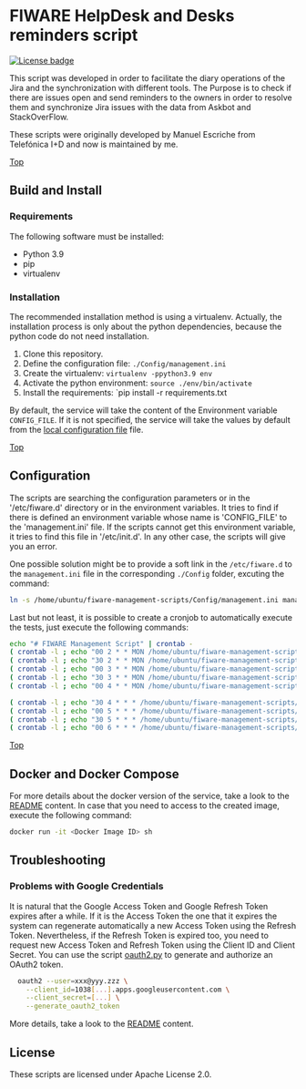 # <a name="top"></a>FIWARE HelpDesk and Desks reminders script
[![License badge](https://img.shields.io/badge/license-Apache_2.0-blue.svg)](https://opensource.org/licenses/Apache-2.0)

This script was developed in order to facilitate the diary operations of the Jira
and the synchronization with different tools. The Purpose is to check if there are issues
open and send reminders to the owners in order to resolve them and synchronize Jira issues 
with the data from Askbot and StackOverFlow.

These scripts were originally developed by Manuel Escriche from Telefónica I+D and now 
is maintained by me.

[Top](#top)

## Build and Install

### Requirements

The following software must be installed:

- Python 3.9
- pip
- virtualenv


### Installation

The recommended installation method is using a virtualenv. Actually, the installation 
process is only about the python dependencies, because the python code do not need 
installation.

1. Clone this repository.
2. Define the configuration file: `./Config/management.ini`
3. Create the virtualenv: `virtualenv -ppython3.9 env`
4. Activate the python environment: `source ./env/bin/activate`
5. Install the requirements: `pip install -r requirements.txt

By default, the service will take the content of the Environment variable `CONFIG_FILE`. If it is not specified, the
service will take the values by default from the [local configuration file](./Config/management.ini) file.

[Top](#top)

## Configuration

The scripts are searching the configuration parameters or in the '/etc/fiware.d'
directory or in the environment variables. It tries to find if there is defined an environment
variable whose name is 'CONFIG_FILE' to the 'management.ini' file. 
If the scripts cannot get this environment variable, it tries to find this file in 
'/etc/init.d'. In any other case, the scripts will give you an error.

One possible solution might be to provide a soft link in the `/etc/fiware.d` to the `management.ini`
file in the corresponding `./Config` folder, excuting the command:

```bash
ln -s /home/ubuntu/fiware-management-scripts/Config/management.ini management.ini
```

Last but not least, it is possible to create a cronjob to automatically execute the tests, just execute
the following commands:

```bash
echo "# FIWARE Management Script" | crontab -
( crontab -l ; echo "00 2 * * MON /home/ubuntu/fiware-management-scripts/management.py -a Tech 2>/dev/null" ) | crontab -
( crontab -l ; echo "30 2 * * MON /home/ubuntu/fiware-management-scripts/management.py -a Lab 2>/dev/null" ) | crontab - 
( crontab -l ; echo "00 3 * * MON /home/ubuntu/fiware-management-scripts/management.py -a Other 2>/dev/null" ) | crontab - 
( crontab -l ; echo "30 3 * * MON /home/ubuntu/fiware-management-scripts/management.py -a Urgent 2>/dev/null" ) | crontab -
( crontab -l ; echo "00 4 * * MON /home/ubuntu/fiware-management-scripts/management.py -a Accounts 2>/dev/null" ) | crontab -

( crontab -l ; echo "30 4 * * * /home/ubuntu/fiware-management-scripts/management.py -a Askbot 2>/dev/null" ) | crontab -
( crontab -l ; echo "00 5 * * * /home/ubuntu/fiware-management-scripts/management.py -a Caretaker 2>/dev/null" ) | crontab -
( crontab -l ; echo "30 5 * * * /home/ubuntu/fiware-management-scripts/management.py -a Stackoverflow 2>/dev/null" ) | crontab -
( crontab -l ; echo "00 6 * * * /home/ubuntu/fiware-management-scripts/management.py -a FLUAs 2>/dev/null" ) | crontab -
```

[Top](#top)

## Docker and Docker Compose

For more details about the docker version of the service, take a look to the [README](./docker/README.md) content.
In case that you need to access to the created image, execute the following command:

```bash
docker run -it <Docker Image ID> sh
```

## Troubleshooting 

### Problems with Google Credentials

It is natural that the Google Access Token and Google Refresh Token expires after a while. If it is the Access Token
the one that it expires the system can regenerate automatically a new Access Token using the Refresh Token. Nevertheless,
if the Refresh Token is expired too, you need to request new Access Token and Refresh Token using the Client ID and 
Client Secret. You can use the script [oauth2.py](./Common/oauth2.py) to generate and authorize an OAuth2 token.

```bash
  oauth2 --user=xxx@yyy.zzz \
    --client_id=1038[...].apps.googleusercontent.com \
    --client_secret=[...] \
    --generate_oauth2_token
```

More details, take a look to the [README](./Common/README.md) content.

## License

These scripts are licensed under Apache License 2.0.

